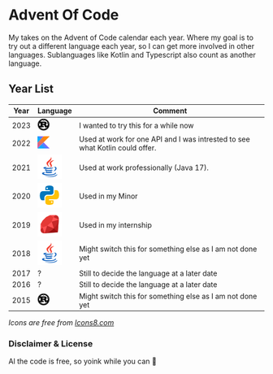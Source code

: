 # Advent Of Code

My takes on the Advent of Code calendar each year. Where my goal is to try out a different language each year, so I can get more involved in other languages.
Sublanguages like Kotlin and Typescript also count as another language.

## Year List

|Year|Language|Comment|
|-|-|-|
|2023|![Rust](/icons/rust.png)|I wanted to try this for a while now|
|2022 | ![Kotlin](/icons/kotlin.png) |Used at work for one API and I was intrested to see what Kotlin could offer.
|2021 | ![Java](/icons/java.png) |Used at work professionally (Java 17).
|2020 | ![Python](/icons/python.png) |Used in my Minor
|2019 | ![Ruby](/icons/ruby.png) |Used in my internship
|2018 | ![Java](/icons/java.png) |Might switch this for something else as I am not done yet
|2017 | ? | Still to decide the language at a later date|
|2016 | ? | Still to decide the language at a later date|
|2015 |![Rust](/icons/rust.png) | Might switch this for something else as I am not done yet

*Icons are free from [Icons8.com](https://icons8.com/icons)*

### Disclaimer & License

Al the code is free, so yoink while you can 🐷
